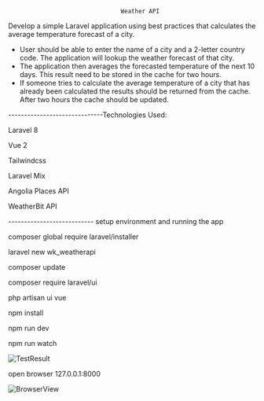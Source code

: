                                     Weather API


Develop a simple Laravel application using best practices that calculates the average temperature forecast of a city. 
- User should be able to enter the name of a city and a 2-letter country code. The application will lookup the weather forecast of that city.
- The application then averages the forecasted temperature of the next 10 days. This result need to be stored in the cache for two hours.
- If someone tries to calculate the average temperature of a city that has already been calculated the results should be returned from the cache. After two hours the cache should be updated.


------------------------------Technologies Used:

Laravel 8

Vue 2

Tailwindcss

Laravel Mix

Angolia Places API

WeatherBit API

--------------------------- setup environment and running the app

composer global require laravel/installer

laravel new wk_weatherapi

composer update

composer require laravel/ui

php artisan ui vue

npm install

npm run dev

npm run watch

![TestResult](/test_result.jpg?raw=true "Test")

open browser 127.0.0.1:8000

![BrowserView](/browser_view.jpg?raw=true "Weather Forecast")

